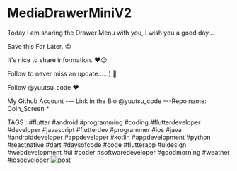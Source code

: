 # MediaDrawerMiniV2
Today I am sharing the Drawer Menu with you, I wish you a good day...

Save this For Later. 😍

It's nice to share information. ❤😍

Follow to never miss an update.....:) 💙

Follow @yuutsu_code ❤

My Github Account --- Link in the Bio @yuutsu_code ---Repo name: Coin_Screen *

TAGS : #flutter #android #programming #coding #flutterdeveloper #developer #javascript #flutterdev #programmer #ios #java #androiddeveloper #appdeveloper #kotlin #appdevelopment #python #reactnative #dart #daysofcode #code #flutterapp #uidesign #webdevelopment #ui #coder #softwaredeveloper #goodmorning #weather #iosdeveloper
![post](https://user-images.githubusercontent.com/115783349/214663067-de139389-fd61-4660-9ed9-ec7dbbaaba0b.png)
